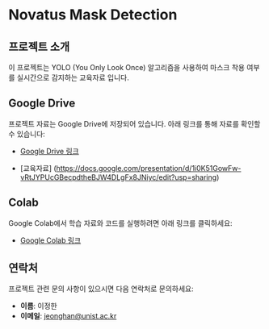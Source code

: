 # Novatus Mask Detection

## 프로젝트 소개

이 프로젝트는 YOLO (You Only Look Once) 알고리즘을 사용하여 마스크 착용 여부를 실시간으로 감지하는 교육자료 입니다.

## Google Drive

프로젝트 자료는 Google Drive에 저장되어 있습니다. 아래 링크를 통해 자료를 확인할 수 있습니다:
- [Google Drive 링크](https://drive.google.com/drive/folders/1oKypFm5kDiDRE1SqNcBAQ8Pg-yDHdlnA)

- [교육자료]
(https://docs.google.com/presentation/d/1i0K51GowFw-vRtJYPUcGBecpdtheBJW4DLgFx8JNiyc/edit?usp=sharing)

## Colab

Google Colab에서 학습 자료와 코드를 실행하려면 아래 링크를 클릭하세요:
- [Google Colab 링크](https://colab.research.google.com/drive/your-google-drive-id)

## 연락처
프로젝트 관련 문의 사항이 있으시면 다음 연락처로 문의하세요:
- **이름**: 이정한
- **이메일**: jeonghan@unist.ac.kr
